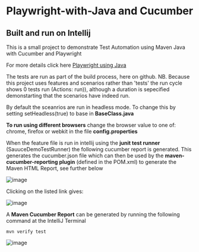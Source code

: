 # Playwright-with-Java and Cucumber 
## Built and run on Intellij

This is a small project to demonstrate Test Automation using Maven Java with Cucumber and Playwright

For more details click here [Playwright using Java](https://playwright.dev/java/)

The tests are run as part of the build process, here on github. NB. Because this project uses features and scenarios rather than 'tests' the run cycle shows 0 tests run (Actions: run)), although a duration is sepecified demonstarting that the scenarios have indeed run.

By default the sceanrios are run in headless mode. To change this by setting setHeadless(true) to base in **BaseClass.java**

**To run using different browsers** change the browser value to one of: chrome, firefox or webkit in the file **config.properties**

When the feature file is run in intellij using the **junit test runner** (SauuceDemoTestRunner) the following cucumber report is generated. This generates the cucumber.json file which can then be used by the **maven-cucumber-reporting plugin** (defined in the POM.xml) to generate the Maven HTML Report, see further below

![image](https://user-images.githubusercontent.com/4279571/208960481-ce37603d-96c8-4808-a894-a43ce5161db6.png)

Clicking on the listed link gives:

![image](https://user-images.githubusercontent.com/4279571/208960888-47d013ce-db5e-483c-9457-694db917a5bb.png)

A **Maven Cucumber Report** can be generated by running the following command at the IntelliJ Terminal

`mvn verify test`

![image](https://user-images.githubusercontent.com/4279571/208961367-77cb84a4-6de1-4c4a-8b64-e5eedf2ff534.png)
